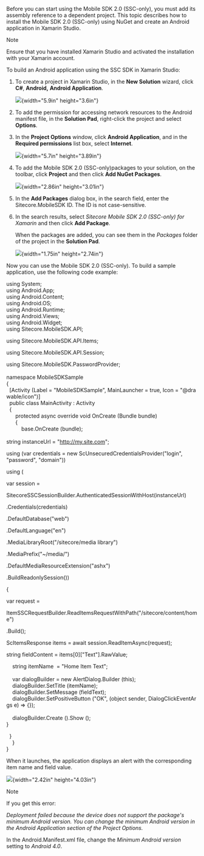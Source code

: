 Before you can start using the Mobile SDK 2.0 (SSC-only), you must add
its assembly reference to a dependent project. This topic describes how
to install the Mobile SDK 2.0 (SSC-only) using NuGet and create an
Android application in Xamarin Studio.

Note

Ensure that you have installed Xamarin Studio and activated the
installation with your Xamarin account.

To build an Android application using the SSC SDK in Xamarin Studio:

1.  To create a project in Xamarin Studio, in the **New Solution**
    wizard, click **C\#**, **Android,** **Android Application**.

    ![](img/media/image1.png){width="5.9in" height="3.6in"}

2.  To add the permission for accessing network resources to the Android
    manifest file, in the **Solution Pad**, right-click the project and
    select **Options**.

3.  In the **Project Options** window, click **Android Application**,
    and in the **Required permissions** list box, select **Internet**.

    ![](img/media/image2.png){width="5.7in" height="3.89in"}

4.  To add the Mobile SDK 2.0 (SSC-only)packages to your solution, on
    the toolbar, click **Project** and then click **Add NuGet
    Packages**.

    ![](img/media/image3.png){width="2.86in" height="3.01in"}

5.  In the **Add Packages** dialog box, in the search field, enter the
    Sitecore.MobileSDK ID. The ID is not case-sensitive.

6.  In the search results, select *Sitecore Mobile SDK 2.0 (SSC-only)
    for Xamarin* and then click **Add Package**.

    When the packages are added, you can see them in the *Packages*
    folder of the project in the **Solution Pad**.

    ![](img/media/image4.png){width="1.75in" height="2.74in"}

Now you can use the Mobile SDK 2.0 (SSC-only). To build a sample
application, use the following code example:

using System;\
using Android.App;\
using Android.Content;\
using Android.OS;\
using Android.Runtime;\
using Android.Views;\
using Android.Widget;\
using Sitecore.MobileSDK.API;

using Sitecore.MobileSDK.API.Items;

using Sitecore.MobileSDK.API.Session;

using Sitecore.MobileSDK.PasswordProvider;\
\
namespace MobileSDKSample\
{\
  \[Activity (Label = "MobileSDKSample", MainLauncher = true, Icon = "@drawable/icon")\]\
  public class MainActivity : Activity\
  {\
      protected async override void OnCreate (Bundle bundle)\
      {\
          base.OnCreate (bundle);\
\
string instanceUrl = "http://my.site.com";

using (var credentials = new ScUnsecuredCredentialsProvider("login",
"password", "domain"))

using (

var session =

SitecoreSSCSessionBuilder.AuthenticatedSessionWithHost(instanceUrl)

.Credentials(credentials)

.DefaultDatabase("web")

.DefaultLanguage("en")

.MediaLibraryRoot("/sitecore/media library")

.MediaPrefix("\~/media/")

.DefaultMediaResourceExtension("ashx")

.BuildReadonlySession())

{

var request =

ItemSSCRequestBuilder.ReadItemsRequestWithPath("/sitecore/content/home")

.Build();

ScItemsResponse items = await session.ReadItemAsync(request);

string fieldContent = items\[0\]\["Text"\].RawValue;

    string itemName  = "Home Item Text";\
\
    var dialogBuilder = new AlertDialog.Builder (this);\
    dialogBuilder.SetTitle (itemName);\
    dialogBuilder.SetMessage (fieldText);\
    dialogBuilder.SetPositiveButton ("OK", (object sender, DialogClickEventArgs e) =&gt; {});\
\
    dialogBuilder.Create ().Show ();\
}

  }\
    }\
}

When it launches, the application displays an alert with the
corresponding item name and field value.

![](img/media/image5.png){width="2.42in" height="4.03in"}

Note

If you get this error:

*Deployment failed because the device does not support the package's
minimum Android version. You can change the minimum Android version in
the Android Application section of the Project Options.*

In the Android.Manifest.xml file, change the *Minimum Android version*
setting to *Android 4.0*.
